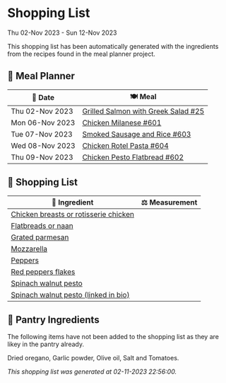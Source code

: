 # Shopping List

Thu 02-Nov 2023 - Sun 12-Nov 2023

This shopping list has been automatically generated with the ingredients from the recipes found in the meal planner project.

## 📅 Meal Planner

|📅 Date| 🍽️ Meal|
|----|----|
|Thu 02-Nov 2023|[Grilled Salmon with Greek Salad #25](https://github.com/jcallaghan/The-Cookbook/issues/25)|
|Mon 06-Nov 2023|[Chicken Milanese #601](https://github.com/jcallaghan/The-Cookbook/issues/601)|
|Tue 07-Nov 2023|[Smoked Sausage and Rice #603](https://github.com/jcallaghan/The-Cookbook/issues/603)|
|Wed 08-Nov 2023|[Chicken Rotel Pasta #604](https://github.com/jcallaghan/The-Cookbook/issues/604)|
|Thu 09-Nov 2023|[Chicken Pesto Flatbread #602](https://github.com/jcallaghan/The-Cookbook/issues/602)|

## 🛒 Shopping List

| 🍌 Ingredient| ⚖️ Measurement|
|----------|-----------|
|[Chicken breasts or rotisserie chicken](https://www.sainsburys.co.uk/gol-ui/SearchResults/Chicken%20breasts%20or%20rotisserie%20chicken)||
|[Flatbreads or naan](https://www.sainsburys.co.uk/gol-ui/SearchResults/Flatbreads%20or%20naan)||
|[Grated parmesan](https://www.sainsburys.co.uk/gol-ui/SearchResults/Grated%20parmesan)||
|[Mozzarella](https://www.sainsburys.co.uk/gol-ui/SearchResults/Mozzarella)||
|[Peppers](https://www.sainsburys.co.uk/gol-ui/SearchResults/Peppers)||
|[Red peppers flakes](https://www.sainsburys.co.uk/gol-ui/SearchResults/Red%20peppers%20flakes)||
|[Spinach walnut pesto](https://www.sainsburys.co.uk/gol-ui/SearchResults/Spinach%20walnut%20pesto)||
|[Spinach walnut pesto (linked in bio)](https://www.sainsburys.co.uk/gol-ui/SearchResults/Spinach%20walnut%20pesto%20(linked%20in%20bio))||

## 🏪 Pantry Ingredients

The following items have not been added to the shopping list as they are likey in the pantry already.

Dried oregano, Garlic powder, Olive oil, Salt and Tomatoes.


_This shopping list was generated at 02-11-2023 22:56:00._